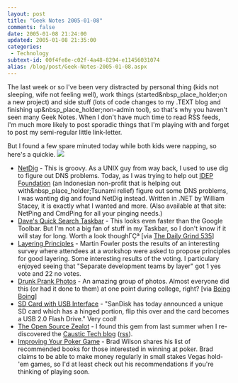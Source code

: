 ```yaml
---
layout: post
title: "Geek Notes 2005-01-08"
comments: false
date: 2005-01-08 21:24:00
updated: 2005-01-08 21:35:00
categories:
 - Technology
subtext-id: 00f4fe8e-c02f-4a48-8294-e11456031074
alias: /blog/post/Geek-Notes-2005-01-08.aspx
---
```



The last week or so I've been very distracted by personal thing (kids not sleeping, wife not feeling well), work things (started&nbsp_place_holder;on a new project) and side stuff (lots of code changes to my .TEXT blog and finishing up&nbsp_place_holder;non-admin tool), so that's why you haven't seen many Geek Notes. When I don't have much time to read RSS feeds, I'm much more likely to post sporadic things that I'm playing with and forget to post my semi-regular little link-letter.

But I found a few spare minuted today while both kids were napping, so here's a quickie. ![](http://www.peterprovost.org/Files/smile3.gif)

  * [NetDig](http://www.mvptools.com/) - This is groovy. As a UNIX guy from way back, I used to use dig to figure out DNS problems. Today, as I was trying to help out [IDEP Foundation](http://www.idepfoundation.org/) (an Indonesian non-profit that is helping out with&nbsp_place_holder;Tsunami relief) figure out some DNS problems, I was wanting dig and found NetDig instead. Written in .NET by William Stacey, it is exactly what I wanted and more. (Also available at that site: NetPing and CmdPing for all your pinging needs.)
  * [Dave's Quick Search Taskbar](http://www.dqsd.net/) - This looks even faster than the Google Toolbar. But I'm not a big fan of stuff in my Taskbar, so I don't know if it will stay for long. Worth a look thoughΓÇª [via [The Daily Grind 535](http://www.larkware.com/dg2/TheDailyGrind535.html)]
  * [Layering Principles](http://martinfowler.com/bliki/LayeringPrinciples.html) - Martin Fowler posts the results of an interesting survey where attendees at a workshop were asked to propose principles for good layering. Some interesting results of the voting. I particulary enjoyed seeing that "Separate development teams by layer" got 1 yes vote and 22 no votes.
  * [Drunk Prank Photos](http://www.ebaumsworld.com/dayafterparty.html) - An amazing group of photos. Almost everyone did this (or had it done to them) at one point during college, right? [via [Boing Boing](http://www.boingboing.net/2005/01/07/drunk_prank_photos.html)]
  * [SD Card with USB Interface](http://www.dpreview.com/news/0501/05010606sandisksdflip.asp) - "SanDisk has today announced a unique SD card which has a hinged portion, flip this over and the card becomes a USB 2.0 Flash Drive." Very cool!
  * [The Open Source Zealot](http://caustictech.typepad.com/caustictech/2004/06/the_open_source.html) - I found this gem from last summer when I re-discovered the [Caustic Tech blog](http://caustictech.typepad.com/caustictech/) ([rss](http://caustictech.typepad.com/caustictech/index.rdf)).
  * [Improving Your Poker Game](http://dotnetguy.techieswithcats.com/archives/004267.shtml) - Brad Wilson shares his list of recommended books for those interested in winning at poker. Brad claims to be able to make money regularly in small stakes Vegas hold-'em games, so I'd at least check out his recommendations if you're thinking of playing soon.
